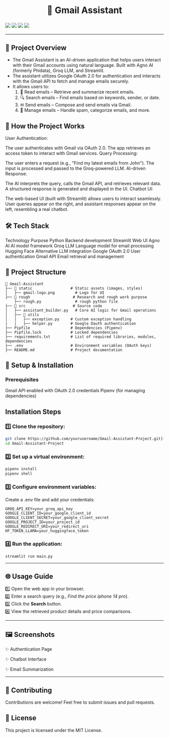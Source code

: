 <h1 align="center"> 📧 Gmail Assistant </h1>
<h3 align="center'> AI-powered Gmail assistant for reading, searching, sending, and managing emails efficiently. </h3>

<p align="center">
  <img src="https://img.shields.io/badge/Python-3776AB?style=for-the-badge&logo=Python&logoColor=black&labelColor=white&color=red" />
  <img src="https://img.shields.io/badge/Agno-43B02A?style=for-the-badge&logo=Agno&logoColor=black&labelColor=white&color=yellow" />
  <img src="https://img.shields.io/badge/Groq-234452?style=for-the-badge&logoColor=black&labelColor=white&color=brown" />
  <img src="https://img.shields.io/badge/Streamlit-FF4B4B?style=for-the-badge&logo=Streamlit&logoColor=black&labelColor=white&color=orange" />
</p>

---

## 🚀 Project Overview
- The Gmail Assistant is an AI-driven application that helps users interact with their Gmail accounts using natural language. Built with Agno AI (formerly Phidata), Groq LLM, and Streamlit. 
- The assistant utilizes Google OAuth 2.0 for authentication and interacts with the Gmail API to fetch and manage emails securely.
- It allows users to:
    1. 📩 Read emails – Retrieve and summarize recent emails.
    2. 🔍 Search emails – Find emails based on keywords, sender, or date.
    3. ✉ Send emails – Compose and send emails via Gmail.
    4. 📂 Manage emails – Handle spam, categorize emails, and more.



## 🎯 How the Project Works
User Authentication:

The user authenticates with Gmail via OAuth 2.0.
The app retrieves an access token to interact with Gmail services.
Query Processing:

The user enters a request (e.g., "Find my latest emails from John").
The input is processed and passed to the Groq-powered LLM.
AI-driven Response:

The AI interprets the query, calls the Gmail API, and retrieves relevant data.
A structured response is generated and displayed in the UI.
Chatbot UI:

The web-based UI (built with Streamlit) allows users to interact seamlessly.
User queries appear on the right, and assistant responses appear on the left, resembling a real chatbot.


## 🛠️ Tech Stack
Technology	Purpose
Python	Backend development
Streamlit	Web UI
Agno AI	AI model framework
Groq LLM	Language model for email processing
Hugging Face	Alternative LLM integration
Google OAuth 2.0	User authentication
Gmail API	Email retrieval and management


## 📂 Project Structure
```
📂 Gmail-Assistant
├── 📂 static                 # Static assets (images, styles)
│   ├── gmail-logo.png         # Logo for UI
├── 📂 rough                   # Research and rough work purpose
    ├── rough.py               # rough python file 
├── 📂 src                     # Source code
│   ├── assistant_builder.py   # Core AI logic for Gmail operations
│   ├── 📂 utils
│   │   ├── exception.py     # Custom exception handling
|   |   ├── helper.py        # Google Oauth authentication
├── Pipfile                  # Dependencies (Pipenv)
├── Pipfile.lock             # Locked dependencies
├── requirements.txt         # List of required libraries, modules, dependencies
├── .env                     # Environment variables (OAuth keys)
├── README.md                # Project documentation
```


## 🚀 Setup & Installation

### Prerequisites
Gmail API enabled with OAuth 2.0 credentials
Pipenv (for managing dependencies)

## Installation Steps

### 1️⃣ Clone the repository:

```sh
git clone https://github.com/yourusername/Gmail-Assistant-Project.git](https://github.com/Dhanush-Raj1/Gmail-Assistant-Project.git
cd Gmail-Assistant-Project
```

### 2️⃣ Set up a virtual environment:

```sh
pipenv install
pipenv shell
```

### 3️⃣ Configure environment variables:

Create a .env file and add your credentials:
```
GROQ_API_KEY=your_groq_api_key
GOOGLE_CLIENT_ID=your_google_client_id
GOOGLE_CLIENT_SECRET=your_google_client_secret
GOOGLE_PROJECT_ID=your_project_id
GOOGLE_REDIRECT_URI=your_redirect_uri
HF_TOKEN_LLAMA=your_huggingface_token
```

### 4️⃣ Run the application:

```
streamlit run main.py
```

---

## 🌐 Usage Guide  
1️⃣ Open the web app in your browser.  
2️⃣ Enter a search query (e.g., *Find the price iphone 14 pro*).  
3️⃣ Click the **Search** button.  
4️⃣ View the retrieved product details and price comparisons.  


---

## 🖼️ Screenshots
✨ Authentication Page

✨ Chatbot Interface

✨ Email Summarization

---

## 🤝 Contributing
Contributions are welcome! Feel free to submit issues and pull requests.

## 📜 License
This project is licensed under the MIT License.
